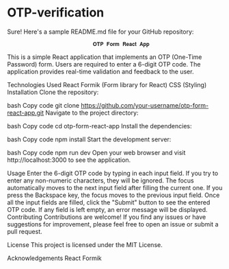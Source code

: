 # OTP-verification


Sure! Here's a sample README.md file for your GitHub repository:

                                𝐎𝐓𝐏 𝐅𝐨𝐫𝐦 𝐑𝐞𝐚𝐜𝐭 𝐀𝐩𝐩
                                
This is a simple React application that implements an OTP (One-Time Password) form. Users are required to enter a 6-digit OTP code. The application provides real-time validation and feedback to the user.

Technologies Used
React
Formik (Form library for React)
CSS (Styling)
Installation
Clone the repository:

bash
Copy code
git clone https://github.com/your-username/otp-form-react-app.git
Navigate to the project directory:

bash
Copy code
cd otp-form-react-app
Install the dependencies:

bash
Copy code
npm install
Start the development server:

bash
Copy code
npm run dev
Open your web browser and visit http://localhost:3000 to see the application.

Usage
Enter the 6-digit OTP code by typing in each input field.
If you try to enter any non-numeric characters, they will be ignored.
The focus automatically moves to the next input field after filling the current one.
If you press the Backspace key, the focus moves to the previous input field.
Once all the input fields are filled, click the "Submit" button to see the entered OTP code.
If any field is left empty, an error message will be displayed.
Contributing
Contributions are welcome! If you find any issues or have suggestions for improvement, please feel free to open an issue or submit a pull request.

License
This project is licensed under the MIT License.

Acknowledgements
React
Formik

